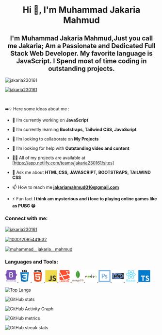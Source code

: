<h1 align="center">Hi 👋, I'm Muhammad Jakaria Mahmud</h1>
<h2 align="center">I'm Muhammad Jakaria Mahmud,Just you call me Jakaria; Am a Passionate and Dedicated Full Stack Web Developer. My favorite language is JavaScript. I Spend most of time coding in outstanding projects.</h2>

<p align="left"> <img src="https://komarev.com/ghpvc/?username=jakaria230161&label=Profile%20views&color=0e75b6&style=flat" alt="jakaria230161" /> </p>

<p align="left"> <a href="https://github.com/ryo-ma/github-profile-trophy"><img src="https://github-profile-trophy.vercel.app/?username=jakaria230161" alt="jakaria230161" /></a> </p>

<p align="left"> <a href="https://twitter.com/" target="blank"><img src="https://img.shields.io/twitter/follow/?logo=twitter&style=for-the-badge" alt="" /></a> </p>
  ➡️💡 Here some ideas about me :

- 🔭 I’m currently working on **JavaScript**

- 🌱 I’m currently learning **Bootstraps, Tailwind CSS, JavaScript**

- 👯 I’m looking to collaborate on **My Projects**

- 🤝 I’m looking for help with **Outstanding video and content**

- 👨‍💻 All of my projects are available at [https://app.netlify.com/teams/jakaria230161/sites]

- 💬 Ask me about **HTML,CSS, JAVASCRIPT, BOOTSTRAPS, TAILWIND CSS**

- 📫 How to reach me **jakariamahmud016@gmail.com**

- ⚡ Fun fact **I think am mysterious and i love to playing online games like as PUBG 😁**

<h3 align="left">Connect with me:</h3>

<p align="left">

<a href="https://linkedin.com/in/jakaria230161" target="blank"><img align="center" src="https://raw.githubusercontent.com/rahuldkjain/github-profile-readme-generator/master/src/images/icons/Social/linked-in-alt.svg" alt="jakaria230161" height="30" width="40" /></a>

<a href="https://fb.com/100012095441632" target="blank"><img align="center" src="https://raw.githubusercontent.com/rahuldkjain/github-profile-readme-generator/master/src/images/icons/Social/facebook.svg" alt="100012095441632" height="30" width="40" /></a>

<a href="https://instagram.com/muhammad__jakaria__mahmud" target="blank"><img align="center" src="https://raw.githubusercontent.com/rahuldkjain/github-profile-readme-generator/master/src/images/icons/Social/instagram.svg" alt="muhammad__jakaria__mahmud" height="30" width="40" /></a>

</p>

<h3 align="left">Languages and Tools:</h3>

<p align="left"> <a href="https://getbootstrap.com" target="_blank" rel="noreferrer"> <img src="https://raw.githubusercontent.com/devicons/devicon/master/icons/bootstrap/bootstrap-plain-wordmark.svg" alt="bootstrap" width="40" height="40"/> </a> <a href="https://www.w3schools.com/css/" target="_blank" rel="noreferrer"> <img src="https://raw.githubusercontent.com/devicons/devicon/master/icons/css3/css3-original-wordmark.svg" alt="css3" width="40" height="40"/> </a> <a href="https://www.w3.org/html/" target="_blank" rel="noreferrer"> <img src="https://raw.githubusercontent.com/devicons/devicon/master/icons/html5/html5-original-wordmark.svg" alt="html5" width="40" height="40"/> </a> <a href="https://developer.mozilla.org/en-US/docs/Web/JavaScript" target="_blank" rel="noreferrer"> <img src="https://raw.githubusercontent.com/devicons/devicon/master/icons/javascript/javascript-original.svg" alt="javascript" width="40" height="40"/> </a> <a href="https://laravel.com/" target="_blank" rel="noreferrer"> <img src="https://raw.githubusercontent.com/devicons/devicon/master/icons/laravel/laravel-plain-wordmark.svg" alt="laravel" width="40" height="40"/> </a> <a href="https://www.mongodb.com/" target="_blank" rel="noreferrer"> <img src="https://raw.githubusercontent.com/devicons/devicon/master/icons/mongodb/mongodb-original-wordmark.svg" alt="mongodb" width="40" height="40"/> </a> <a href="https://nodejs.org" target="_blank" rel="noreferrer"> <img src="https://raw.githubusercontent.com/devicons/devicon/master/icons/nodejs/nodejs-original-wordmark.svg" alt="nodejs" width="40" height="40"/> </a> <a href="https://www.photoshop.com/en" target="_blank" rel="noreferrer"> <img src="https://raw.githubusercontent.com/devicons/devicon/master/icons/photoshop/photoshop-line.svg" alt="photoshop" width="40" height="40"/> </a> <a href="https://www.php.net" target="_blank" rel="noreferrer"> <img src="https://raw.githubusercontent.com/devicons/devicon/master/icons/php/php-original.svg" alt="php" width="40" height="40"/> </a> <a href="https://reactjs.org/" target="_blank" rel="noreferrer"> <img src="https://raw.githubusercontent.com/devicons/devicon/master/icons/react/react-original-wordmark.svg" alt="react" width="40" height="40"/> </a> <a href="https://www.typescriptlang.org/" target="_blank" rel="noreferrer"> <img src="https://raw.githubusercontent.com/devicons/devicon/master/icons/typescript/typescript-original.svg" alt="typescript" width="40" height="40"/> </a> </p>







[![Top Langs](https://github-readme-stats.vercel.app/api/top-langs/?username=Jakaria230161)](https://github.com/anuraghazra/github-readme-stats)

![GitHub stats](https://github-readme-stats.vercel.app/api?username=Jakaria230161&show_icons=true&count_private=true)  

![GitHub Activity Graph](https://activity-graph.herokuapp.com/graph?username=Jakaria230161)  

![GitHub metrics](https://metrics.lecoq.io/Jakaria230161)  

![GitHub streak stats](https://github-readme-streak-stats.herokuapp.com/?user=Jakaria230161)  















